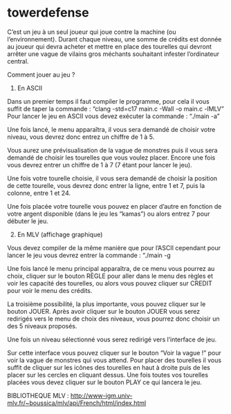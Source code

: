 # towerdefense

C’est un jeu à un seul joueur qui joue contre la machine (ou l’environnement). Durant chaque niveau, une somme de
crédits est donnée au joueur qui devra acheter et mettre en place des tourelles qui devront arrêter une vague de vilains
gros méchants souhaitant infester l’ordinateur central.

Comment jouer au jeu ?

1) En ASCII

Dans un premier temps il faut compiler le programme, pour cela il vous suffit de taper la
commande : “clang -std=c17 main.c -Wall -o main.c -lMLV”
Pour lancer le jeu en ASCII vous devez exécuter la commande : “./main -a”

Une fois lancé, le menu apparaîtra, il vous sera demandé de choisir votre niveau, vous
devrez donc entrez un chiffre de 1 à 5.

Vous aurez une prévisualisation de la vague de monstres puis il vous sera demandé de
choisir les tourelles que vous voulez placer. Encore une fois vous devrez entrer un chiffre de
1 à 7 (7 étant pour lancer le jeu).

Une fois votre tourelle choisie, il vous sera demandé de choisir la position de cette tourelle,
vous devrez donc entrer la ligne, entre 1 et 7, puis la colonne, entre 1 et 24.

Une fois placée votre tourelle vous pouvez en placer d’autre en fonction de votre argent
disponible (dans le jeu les “kamas”) ou alors entrez 7 pour débuter le jeu.

2) En MLV (affichage graphique)

Vous devez compiler de la même manière que pour l’ASCII cependant pour lancer le jeu
vous devrez entrer la commande : “./main -g

Une fois lancé le menu principal apparaîtra, de ce menu vous pourrez au choix, cliquer sur
le bouton RÈGLE pour aller dans le menu des règles et voir les capacité des tourelles,
ou alors vous pouvez cliquer sur CREDIT pour voir le menu des crédits.

La troisième possibilité, la plus importante, vous pouvez cliquer sur le bouton JOUER.
Après avoir cliquer sur le bouton JOUER vous serez redirigés vers le menu de choix des
niveaux, vous pourrez donc choisir un des 5 niveaux proposés.

Une fois un niveau sélectionné vous serez redirigé vers l’interface de jeu.

Sur cette interface vous pouvez cliquer sur le bouton “Voir la vague !” pour voir la vague de
monstres qui vous attend.
Pour placer des tourelles il vous suffit de cliquer sur les icônes des tourelles en haut à droite
puis de les placer sur les cercles en cliquant dessus.
Une fois toutes vos tourelles placées vous devez cliquer sur le bouton PLAY ce qui lancera
le jeu.

BIBLIOTHEQUE MLV : http://www-igm.univ-mlv.fr/~boussica/mlv/api/French/html/index.html


